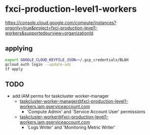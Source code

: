 # fxci-production-level1-workers

https://console.cloud.google.com/compute/instances?orgonly=true&project=fxci-production-level1-workers&supportedpurview=organizationId

## applying

```bash
export GOOGLE_CLOUD_KEYFILE_JSON=~/.gcp_credentials/BLAH
gcloud auth login --update-adc
tf apply
```

## TODO

- add IAM perms for taskcluster worker-manager
  - taskcluster-worker-manager@fxci-production-level1-workers.iam.gserviceaccount.com
    - 'Compute Admin' and 'Service Account User' permissions
  - taskcluster-worker@fxci-production-level1-workers.iam.gserviceaccount.com
    - 'Logs Writer' and 'Monitoring Metric Writer'